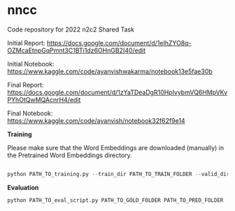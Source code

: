 # nncc
Code repository for 2022 n2c2 Shared Task

Initial Report: https://docs.google.com/document/d/1eIhZYO8q-OZMcaEtnpGqPmnt3C1BTi1dz6OHnGB2I40/edit

Initial Notebook: https://www.kaggle.com/code/ayanvishwakarma/notebook13e5fae30b

Final Report: https://docs.google.com/document/d/1zYaTDeaDgR10HpIvybmVQ6HMpVKvPYhOtQwMQAcnrH4/edit

Final Notebook: https://www.kaggle.com/code/ayanvish/notebook32f62f9e14

**Training**

Please make sure that the Word Embeddings are downloaded (manually) in the Pretrained Word Embeddings directory.

```python

python PATH_TO_training.py --train_dir PATH_TO_TRAIN_FOLDER --valid_dir  PATH_TO_DEV_FOLDER --output_folder  PATH_TO_SYSTEM_OUTPUT_FOLDER --save_path PATH_TO_save_model.pt --head [linear|linear_lstm] --on_task [task_1|task_2]

```

**Evaluation**

```
python PATH_TO_eval_script.py PATH_TO_GOLD_FOLDER PATH_TO_PRED_FOLDER
```
